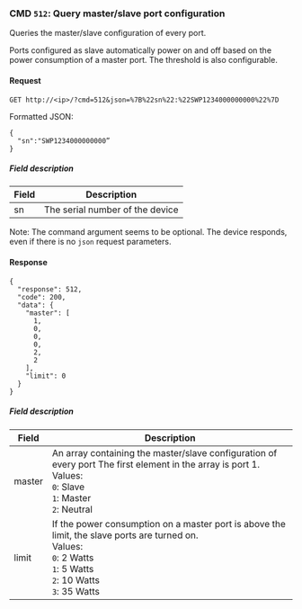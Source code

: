 ### CMD `512`: Query master/slave port configuration

Queries the master/slave configuration of every port.

Ports configured as slave automatically power on and off based on the power
consumption of a master port. The threshold is also configurable.

#### Request
```
GET http://<ip>/?cmd=512&json=%7B%22sn%22:%22SWP1234000000000%22%7D
```

Formatted JSON:
```
{
  "sn":"SWP1234000000000”
}
```

##### Field description

| Field            | Description                                                |
| ---------------- |------------------------------------------------------------|
| sn               | The serial number of the device|

Note: The command argument seems to be optional. The device responds, even if
there is no `json` request parameters.

#### Response

```
{
  "response": 512,
  "code": 200,
  "data": {
    "master": [
      1,
      0,
      0,
      0,
      2,
      2
    ],
    "limit": 0
  }
}
```

##### Field description
| Field            | Description                                                |
| ---------------- |------------------------------------------------------------|
| master             | An array containing the master/slave configuration of every port The first element in the array is port 1.<br>Values:<br>`0`: Slave<br>`1`: Master<br>`2`: Neutral                                                 |
| limit              | If the power consumption on a master port is above the limit, the slave ports are turned on.<br>Values:<br>`0`: 2 Watts<br>`1`: 5 Watts<br>`2`: 10 Watts<br>`3`: 35 Watts                |
